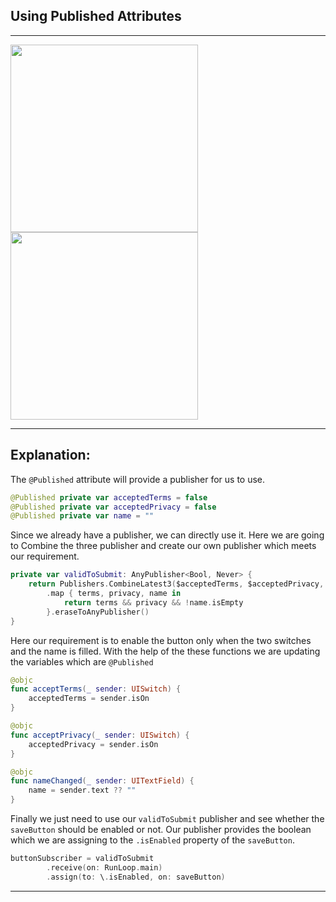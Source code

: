 ## Using Published Attributes

___
<img src="https://user-images.githubusercontent.com/31185862/150397222-649ab1b0-a135-40dc-8e61-a6068b292624.png" width="300" />
<img src="https://user-images.githubusercontent.com/31185862/150397230-8fca4456-2940-4f50-aa65-1a5d49a43e13.png" width="300" />

___

## Explanation:

The `@Published` attribute will provide a publisher for us to use. 

```swift
@Published private var acceptedTerms = false
@Published private var acceptedPrivacy = false
@Published private var name = ""
```

Since we already have a publisher, we can directly use it. Here we are going to Combine the three publisher and create our own publisher which meets our requirement.

```swift
private var validToSubmit: AnyPublisher<Bool, Never> {
    return Publishers.CombineLatest3($acceptedTerms, $acceptedPrivacy, $name)
        .map { terms, privacy, name in
            return terms && privacy && !name.isEmpty
        }.eraseToAnyPublisher()
}
```

Here our requirement is to enable the button only when the two switches and the name is filled. With the help of the these functions we are updating the variables which are `@Published`

```swift
@objc
func acceptTerms(_ sender: UISwitch) {
    acceptedTerms = sender.isOn
}

@objc
func acceptPrivacy(_ sender: UISwitch) {
    acceptedPrivacy = sender.isOn
}

@objc
func nameChanged(_ sender: UITextField) {
    name = sender.text ?? ""
}
```

Finally we just need to use our `validToSubmit` publisher and see whether the `saveButton` should be enabled or not. Our publisher provides the boolean which we are assigning to the `.isEnabled` property of the `saveButton`.

```swift
buttonSubscriber = validToSubmit
        .receive(on: RunLoop.main)
        .assign(to: \.isEnabled, on: saveButton)
```
___